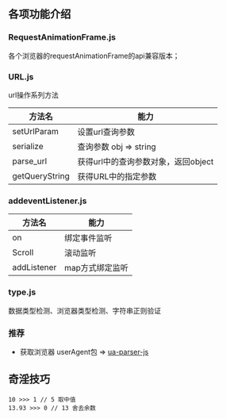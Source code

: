 ## 各项功能介绍

### RequestAnimationFrame.js
各个浏览器的requestAnimationFrame的api兼容版本；


### URL.js 
url操作系列方法

方法名 | 能力 
--- | --- 
setUrlParam | 设置url查询参数 
serialize | 查询参数 obj => string
parse_url | 获得url中的查询参数对象，返回object
getQueryString | 获得URL中的指定参数


### addeventListener.js

方法名 | 能力 
--- | --- 
on | 绑定事件监听
Scroll | 滚动监听
addListener | map方式绑定监听

### type.js
数据类型检测、浏览器类型检测、字符串正则验证


### 推荐
- 获取浏览器 userAgent包 =>
[ua-parser-js](https://www.npmjs.com/package/ua-parser-js)



## 奇淫技巧

```
10 >>> 1 // 5 取中值
13.93 >>> 0 // 13 舍去余数


```
